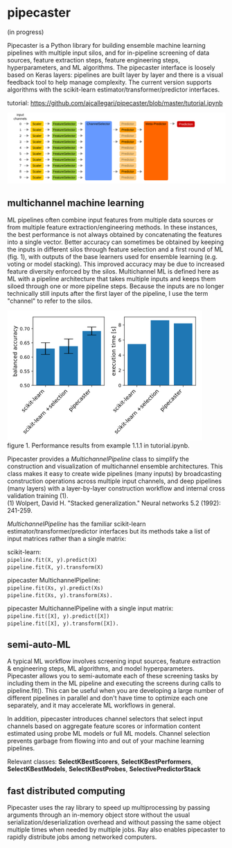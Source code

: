 # pipecaster
(in progress)

Pipecaster is a Python library for building ensemble machine learning pipelines with multiple input silos, and for in-pipeline screening of data sources, feature extraction steps, feature engineering steps, hyperparameters, and ML algorithms.  The pipecaster interface is loosely based on Keras layers: pipelines are built layer by layer and there is a visual feedback tool to help manage complexity.  The current version supports algorithms with the scikit-learn estimator/transformer/predictor interfaces.

tutorial: https://github.com/ajcallegari/pipecaster/blob/master/tutorial.ipynb

![Use case 1](/images/tutorial_1.1.svg)

## multichannel machine learning

ML pipelines often combine input features from multiple data sources or from multiple feature extraction/engineering methods.  In these instances, the best performance is not always obtained by concatenating the features into a single vector.  Better accuracy can sometimes be obtained by keeping the inputs in different silos through feature selection and a first round of ML (fig. 1), with outputs of the base learners used for ensemble learning (e.g. voting or model stacking).  This improved accuracy may be due to increased feature diversity enforced by the silos.  Multichannel ML is defined here as ML with a pipeline architecture that takes multiple inputs and keeps them siloed through one or more pipeline steps.  Because the inputs are no longer technically still inputs after the first layer of the pipeline, I use the term "channel" to refer to the silos.

![Use case 1](/images/performance_comparison.png)  
figure 1. Performance results from example 1.1.1 in tutorial.ipynb.  

Pipecaster provides a *MultichannelPipeline* class to simplify the construction and visualization of multichannel ensemble architectures.  This class makes it easy to create wide pipelines (many inputs) by broadcasting construction operations across multiple input channels, and deep pipelines (many layers) with a layer-by-layer construction workflow and internal cross validation training (1).  
(1) Wolpert, David H. "Stacked generalization." Neural networks 5.2 (1992): 241-259.

*MultichannelPipeline* has the familiar scikit-learn estimator/transformer/predictor interfaces but its methods take a list of input matrices rather than a single matrix:  

scikit-learn:  
`pipeline.fit(X, y).predict(X)`  
`pipeline.fit(X, y).transform(X)`  

pipecaster MultichannelPipeline:  
`pipeline.fit(Xs, y).predict(Xs)`  
`pipeline.fit(Xs, y).transform(Xs).`  

pipecaster MultichannelPipeline with a single input matrix:  
`pipeline.fit([X], y).predict([X])`  
`pipeline.fit([X], y).transform([X]).`  

## semi-auto-ML
A typical ML workflow involves screening input sources, feature extraction & engineering steps, ML algorithms, and model hyperparameters.  Pipecaster allows you to semi-automate each of these screening tasks by including them in the ML pipeline and executing the screens during calls to pipeline.fit().  This can be useful when you are developing a large number of different pipelines in parallel and don't have time to optimize each one separately, and it may accelerate ML workflows in general.  

In addition, pipecaster introduces channel selectors that select input channels based on aggregate feature scores or information content estimated using probe ML models or full ML models.  Channel selection prevents garbage from flowing into and out of your machine learning pipelines.

Relevant classes: **SelectKBestScorers**, **SelectKBestPerformers**, **SelectKBestModels**, **SelectKBestProbes**, **SelectivePredictorStack**

## fast distributed computing
Pipecaster uses the ray library to speed up multiprocessing by passing arguments through an in-memory object store without the usual serialization/deserialization overhead and without passing the same object multiple times when needed by multiple jobs.  Ray also enables pipecaster to rapidly distribute jobs among networked computers.
